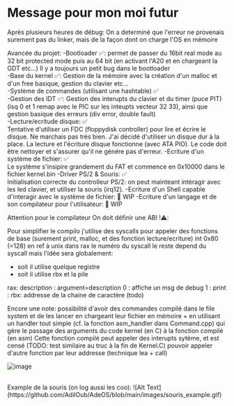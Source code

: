 # Message pour mon moi futur
Après plusieurs heures de débug:
On a determiné que l'erreur ne provenais surement pas du linker, mais de la façon dont on charge l'OS en mémoire


Avancée du projet:
-Bootloader ✅: permet de passer du 16bit real mode au 32 bit protected mode puis au 64 bit (en activant l'A20 et en chargeant la GDT etc...) Il y a toujours un petit bug dans le bootloader <br>
-Base du kernel ✅: Gestion de la mémoire avec la création d'un malloc et d'un free basique, gestion du clavier etc... <br>
-Système de commandes (utilisant une hashtable) ✅ <br>
-Gestion des IDT  ✅: Gestion des interupts du clavier et du timer (puce PIT) (isq 0 et 1 remap avec le PIC sur les inteupts vecteur 32 33), ainsi que gestion basique des erreurs (div error, double fault) <br>
-Lecture/ecritude disque: ✅ <br> Tentative d'utiliser un FDC (floppydisk controller) pour lire et écrire le disque. Ne marchais pas très bien.
J'ai décidé d'utiliser un disque dur à la place. La lecture et l'écriture disque fonctionne (avec ATA PIO). Le code doit être nettoyer et s'assurer qu'il ne génére pas d'erreur.
-Ecriture d'un système de fichier: ✅ <br> Le système s'insipire grandement du FAT et commence en 0x10000 dans le fichier kernel.bin
-Driver PS/2 & Souris: ✅ <br> Initialisation correcte du controlleur PS/2: on peut mainteant intéragir avec les led clavier, et utiliser la souris (irq12).
-Ecriture d'un Shell capable d'interagir avec le système de fichier: 🚧 WIP
-Ecriture d'un langage et de son compilateur pour l'utilisateur: 🚧 WIP



Attention pour le compilateur On doit définir une ABI !⚠️: <br>

Pour simplifier le compilo j'utilise des syscalls pour appeler des fonctions de base (surement print, malloc, et des fonction lecture/ecriture)
int 0x80 (=128) en ref à unix
dans rax le numéro du syscall
le reste depend du syscall mais l'idée sera globalement: 
- soit il utilise quelque registre
- soit il utilise rbx et la pile


rax: description : argument=description
0 : affiche un msg de debug
1 : print : rbx: addresse de la chaine de caractère (todo)



Encore une note:
possibilité d'avoir des commandes compilé dans le file system et de les lancer en chargeant leur fichier en mémoire + en utilisant un handler tout simple (cf. la fonction asm_handler dans Command.cpp) qui gère le passage des arguments du code kernel (en C) à la fonction compilé (en asm)
Cette fonction compilé peut appeler des interupts sytème, et est censé (TODO: test similaire au truc à la fin de Kernel.C) pouvoir appeler d'autre fonction par leur addresse (technique lea + call)

![image](https://github.com/user-attachments/assets/ef78049b-8935-44a0-b524-7940a00b854c)

<br>
Example de la souris (on log aussi les coo):
![Alt Text](https://github.com/AdilOub/AdeOS/blob/main/images/souris_example.gif)